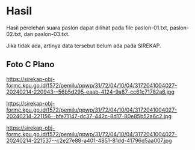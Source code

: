 # Hasil

Hasil perolehan suara paslon dapat dilihat pada file paslon-01.txt, paslon-02.txt, dan paslon-03.txt.

Jika tidak ada, artinya data tersebut belum ada pada SIREKAP.

## Foto C Plano

https://sirekap-obj-formc.kpu.go.id/f572/pemilu/ppwp/31/72/04/10/04/3172041004027-20240214-220943--56b5d295-eaab-4124-9a87-cc61c71782a6.jpg

https://sirekap-obj-formc.kpu.go.id/f572/pemilu/ppwp/31/72/04/10/04/3172041004027-20240214-221156--bfe71147-dc37-442c-8d17-80e85b52a6c2.jpg

https://sirekap-obj-formc.kpu.go.id/f572/pemilu/ppwp/31/72/04/10/04/3172041004027-20240214-221537--c2e27e88-a401-4851-81dd-41796d5aa007.jpg
